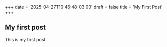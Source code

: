 +++
date = '2025-04-27T10:46:48-03:00'
draft = false
title = 'My First Post'
+++

## My first post

This is my first post.

